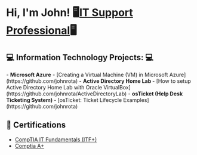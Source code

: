 <h1>Hi, I'm John! 🖥<a href="https://www.linkedin.com/in/john-rota-jr/">IT Support Professional</a>🖥

<h2>💻  Information Technology Projects: 💻</h2>
- <b>Microsoft Azure</b>
  - [Creating a Virtual Machine (VM) in Microsoft Azure](https://github.com/johnrota)
  - <b>Active Directory Home Lab </b>
  - [How to setup Active Directory Home Lab with Oracle VirtualBox](https://github.com/johnrota/ActiveDirectoryLab) </b></i>
- <b>osTicket (Help Desk Ticketing System) </b>
  - [osTicket: Ticket Lifecycle Examples](https://github.com/johnrota)


<h2> 📄 Certifications</h2>

- [CompTIA IT Fundamentals (ITF+)](https://www.credly.com/badges/41b1c63a-b4ae-4556-8e85-6dbf4b31d152/linked_in_profile)
- [Comptia A+](https://www.credly.com/badges/41b1c63a-b4ae-4556-8e85-6dbf4b31d152/linked_in_profile)
